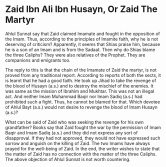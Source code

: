 Zaid Ibn Ali Ibn Husayn, Or Zaid The Martyr
===========================================

Ahlul Sunnat say that Zaid claimed Imamate and fought in the opposition
of the Imam. Thus, according to the principles of Imamite faith, why he
is not deserving of criticism? Apparently, it seems that Shias praise
him, because he is a son of an Imam and is from the Sadaat. Then why do
Shias blame the three Caliphs? They were also relatives of the Prophet.
They are companions and emigrants too.

The reply to this is that the chain of the Imamate of Zaid the martyr,
is not proved from any traditional report. According to reports of both
the sects, it is learnt that he had a good faith. He took up Jihad to
take the revenge of the blood of Husayn (a.s.) and to destroy the
mischief of the enemies. It was same as the mission of Ibrahim and
Mukhtar. This was not an illegal act. And neither Imam Muhammad Baqir
nor Imam Sadiq (a.s.) had prohibited such a fight. Thus, he cannot be
blamed for that. Which devotee of Ahlul Bayt (a.s.) would not desire to
revenge the blood of Imam Husayn (a.s.)?

What can be said of Zaid who was seeking the revenge for his own
grandfather? Books say that Zaid fought the war by the permission of
Imam Baqir and Imam Sadiq (a.s.) and they did not express any sort of
disapproval. If they had not approved, they would not have expressed
such sorrow and anguish on the killing of Zaid. The two Imams have
always prayed for the well-being of Zaid. In the end, the writer wishes
to state that the matter of Zaid has no connection with the matter of
the three Caliphs. The above objection of Ahlul Sunnat is not worth
countering.


